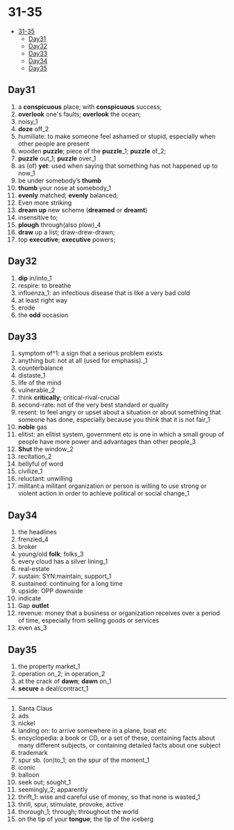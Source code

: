 # 31-35

- [31-35](#31-35)
  - [Day31](#day31)
  - [Day32](#day32)
  - [Day33](#day33)
  - [Day34](#day34)
  - [Day35](#day35)

## Day31

1. a **conspicuous** place; with **conspicuous** success;
2. **overlook** one's faults; **overlook** the ocean;
3. noisy_1
4. **doze** off_2
5. humiliate: to make someone feel ashamed or stupid, especially when other people are present
6. wooden **puzzle**; piece of the **puzzle**_1; **puzzle** of_2;
7. **puzzle** out_1; **puzzle** over_1
8. as (of) **yet**: used when saying that something has not happened up to now_1
9. be under somebody’s **thumb**
10. **thumb** your nose at somebody_1
11. **evenly** matched; **evenly** balanced;
12. Even more striking
13. **dream up** new scheme (**dreamed** or **dreamt**)
14. insensitive to;
15. **plough** through(also plow)_4
16. **draw** up a list; draw-drew-drawn;
17. top **executive**; **executive** powers;

## Day32

1. **dip** in/into_1
2. respire: to breathe
3. influenza_1: an infectious disease that is like a very bad cold
4. at least right way
5. erode
6. the **odd** occasion

## Day33

1. symptom of^1: a sign that a serious problem exists
2. anything but: not at all (used for emphasis)._1
3. counterbalance
4. distaste_1
5. life of the mind
6. vulnerable_2
7. think **critically**; critical-rival-crucial
8. second-rate: not of the very best standard or quality
9. resent: to feel angry or upset about a situation or about something that someone has done, especially because you think that it is not fair_1
10. **noble** gas
11. elitist: an elitist system, government etc is one in which a small group of people have more power and advantages than other people_3
12. **Shut** the window_2
13. recitation_2
14. bellyful of word
15. civilize_1
16. reluctant: unwilling
17. militant:a militant organization or person is willing to use strong or violent action in order to achieve political or social change_1

## Day34

1. the headlines
2. frenzied_4
3. broker
4. young/old **folk**; folks_3
5. every cloud has a silver lining_1
6. real-estate
7. sustain: SYN:maintain, support_1
8. sustained: continuing for a long time
9. upside: OPP downside
10. indicate
11. Gap **outlet**
12. revenue: money that a business or organization receives over a period of time, especially from selling goods or services
13. even as_3

## Day35

1. the property market_1
2. operation on_2; in operation_2
3. at the crack of **dawn**; **dawn** on_1
4. **secure** a deal/contract_1

---

1. Santa Claus
2. ads
3. nickel
4. landing on: to arrive somewhere in a plane, boat etc
5. encyclopedia: a book or CD, or a set of these, containing facts about many different subjects, or containing detailed facts about one subject
6. trademark
7. spur sb. (on)to_1; on the spur of the moment_1
8. iconic
9. balloon
10. seek out; sought_1
11. seemingly_2; apparently
12. thrift_1: wise and careful use of money, so that none is wasted_1
13. thrill, spur, stimulate, provoke, active
14. thorough_1; through; throughout the world
15. on the tip of your **tongue**;  the tip of the iceberg
